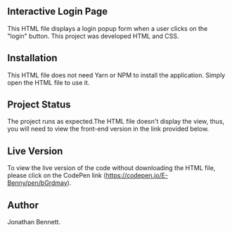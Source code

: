 ## Interactive Login Page
This HTML file displays a login popup form when a user clicks on the "login" button. This project was developed HTML and CSS.

## Installation
This HTML file does not need Yarn or NPM to install the application. Simply open the HTML file to use it. 

## Project Status
The project runs as expected.The HTML file doesn't display the view, thus, you will need to view the front-end version in the link provided below.

## Live Version
To view the live version of the code without downloading the HTML file, please click on the CodePen link (https://codepen.io/E-Benny/pen/bGrdmay).

## Author
Jonathan Bennett.